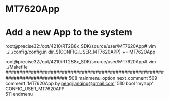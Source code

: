 MT7620App
=========

Add a new App to the system
========

root@precise32:/opt/4210/RT288x_SDK/source/user/MT7620App# vim ../../config/config.in 
  dir_$(CONFIG_USER_MT7620APP)            += MT7620App  

root@precise32:/opt/4210/RT288x_SDK/source/user/MT7620App# vim ../Makefile 
  ##############################################################################
  508 mainmenu_option next_comment
  509 comment 'MT7620App by pengjianqing@gmail.com'
  510 bool 'myapp'  CONFIG_USER_MT7620APP                                                                                                       
  511 endmenu
